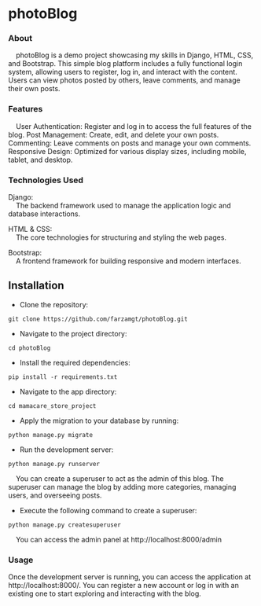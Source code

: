 # photoBlog

### About

&nbsp;&nbsp;&nbsp;&nbsp;photoBlog is a demo project showcasing my skills in Django, HTML, CSS, and Bootstrap. This simple blog platform includes a fully functional login system, allowing users to register, log in, and interact with the content. Users can view photos posted by others, leave comments, and manage their own posts.

### Features

&nbsp;&nbsp;&nbsp;&nbsp;User Authentication: Register and log in to access the full features of the blog.
Post Management: Create, edit, and delete your own posts.
Commenting: Leave comments on posts and manage your own comments.
Responsive Design: Optimized for various display sizes, including mobile, tablet, and desktop.

### Technologies Used

Django:  
&nbsp;&nbsp;&nbsp;&nbsp;The backend framework used to manage the application logic and database interactions.

HTML & CSS:  
&nbsp;&nbsp;&nbsp;&nbsp;The core technologies for structuring and styling the web pages.

Bootstrap:  
 &nbsp;&nbsp;&nbsp;&nbsp;A frontend framework for building responsive and modern interfaces.

## Installation

- Clone the repository:

`git clone https://github.com/farzamgt/photoBlog.git`

- Navigate to the project directory:

`cd photoBlog`

- Install the required dependencies:

`pip install -r requirements.txt`

- Navigate to the app directory:

`cd mamacare_store_project`

- Apply the migration to your database by running:

`python manage.py migrate`

- Run the development server:

`python manage.py runserver`

&nbsp;&nbsp;&nbsp;&nbsp;You can create a superuser to act as the admin of this blog. The superuser can manage the blog by adding more categories, managing users, and overseeing posts.

- Execute the following command to create a superuser:

`python manage.py createsuperuser`

&nbsp;&nbsp;&nbsp;&nbsp;You can access the admin panel at http://localhost:8000/admin

### Usage

Once the development server is running, you can access the application at http://localhost:8000/. You can register a new account or log in with an existing one to start exploring and interacting with the blog.
